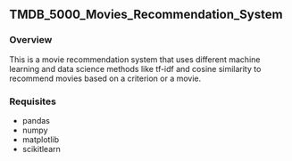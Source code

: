 ## TMDB_5000_Movies_Recommendation_System
### Overview
This is a movie recommendation system that uses different machine learning and data science methods like tf-idf and cosine similarity to recommend movies based on a criterion or a movie. 

### Requisites
- pandas
- numpy
- matplotlib
- scikitlearn
